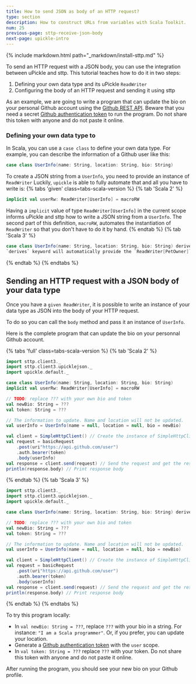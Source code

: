 ```yaml
---
title: How to send JSON as body of an HTTP request?
type: section
description: How to construct URLs from variables with Scala Toolkit.
num: 25
previous-page: sttp-receive-json-body
next-page: upickle-intro
---
```


{% include markdown.html path="_markdown/install-sttp.md" %}

To send an HTTP request with a JSON body, you can use the integration between uPickle and sttp.
This tutorial teaches how to do it in two steps:
1. Defining your own data type and its uPickle `ReadWriter`
2. Configuring the body of an HTTP request and sending it using sttp

As an example, we are going to write a program that can update the bio on your personal Github account using the [Github REST API](https://docs.github.com/en/rest/users/users?apiVersion=2022-11-28).
Beware that you need a secret [Github authentication token](https://docs.github.com/en/authentication/keeping-your-account-and-data-secure/creating-a-personal-access-token) to run the program.
Do not share this token with anyone and do not paste it online.

### Defining your own data type to 
In Scala, you can use a `case class` to define your own data type.
For example, you can describe the information of a Github user like this:
```scala
case class UserInfo(name: String, location: String, bio: String)
```

To create a JSON string from a `UserInfo`, you need to provide an instance of `ReadWriter`
Luckily, `upickle` is able to fully automate that and all you have to write is:
{% tabs 'given' class=tabs-scala-version %}
{% tab 'Scala 2' %}
```scala
implicit val userRw: ReadWriter[UserInfo] = macroRW
```
Having a `implicit` value of type `ReadWriter[UserInfo]` in the current scope informs uPickle and sttp how to write a JSON string from a `UserInfo`.
The second part of this definition, `macroRW`, automates the instantiation of `ReadWriter` so that you don't have to do it by hand.
{% endtab %}
{% tab 'Scala 3' %}
```scala
case class UserInfo(name: String, location: String, bio: String) derives ReadWriter
`derives` keyword will automatically provide the `ReadWriter[PetOwner]` in current scope.
```
{% endtab %}
{% endtabs %}

## Sending an HTTP request with a JSON body of your data type
Once you have a `given ReadWriter`, it is possible to write an instance of your data type as JSON into the body of your HTTP request.

To do so you can call the `body` method and pass it an instance of `UserInfo`.

Here is the complete program that can update the bio on your personnal Github account.

{% tabs 'full' class=tabs-scala-version %}
{% tab 'Scala 2' %}
```scala
import sttp.client3._
import sttp.client3.upicklejson._
import upickle.default._

case class UserInfo(name: String, location: String, bio: String)
implicit val userRw: ReadWriter[UserInfo] = macroRW

// TODO: replace ??? with your own bio and token
val newBio: String = ???
val token: String = ???

// The information to update. Name and location will not be updated.
val userInfo = UserInfo(name = null, location = null, bio = newBio)

val client = SimpleHttpClient() // Create the instance of SimpleHttpClient
val request = basicRequest
    .post(uri"https://api.github.com/user")
    .auth.bearer(token)
    .body(userInfo)
val response = client.send(request) // Send the request and get the response
println(response.body) // Print response body
``` 
{% endtab %}
{% tab 'Scala 3' %}
```scala
import sttp.client3._
import sttp.client3.upicklejson._
import upickle.default._

case class UserInfo(name: String, location: String, bio: String) derives ReadWriter

// TODO: replace ??? with your own bio and token
val newBio: String = ???
val token: String = ???

// The information to update. Name and location will not be updated.
val userInfo = UserInfo(name = null, location = null, bio = newBio)

val client = SimpleHttpClient() // Create the instance of SimpleHttpClient
val request = basicRequest
    .post(uri"https://api.github.com/user")
    .auth.bearer(token)
    .body(userInfo)
val response = client.send(request) // Send the request and get the response
println(response.body) // Print response body
``` 
{% endtab %}
{% endtabs %}

To try this program locally:
- In `val newBio: String = ???`, replace `???` with your bio in a string. For instance: `"I am a Scala programmer"`.
Or, if you prefer, you can update your location.
- Generate a [Github authentication token](https://docs.github.com/en/authentication/keeping-your-account-and-data-secure/creating-a-personal-access-token) with the `user` scope.
- In `val token: String = ???` replace `???` with your token.
Do not share this token with anyone and do not paste it online.

After running the program, you should see your new bio on your Github profile.
